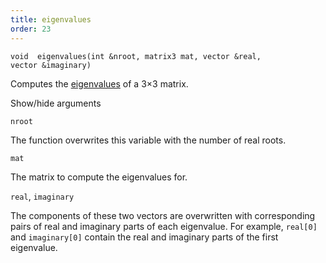 ```yaml
---
title: eigenvalues
order: 23
---
```

`void  eigenvalues(int &nroot, matrix3 mat, vector &real, vector &imaginary)`

Computes the [eigenvalues](http://en.wikipedia.org/wiki/Eigenvalues_and_eigenvectors) of a 3×3 matrix.

Show/hide arguments

`nroot`

The function overwrites this variable with the number of real roots.

`mat`

The matrix to compute the eigenvalues for.

`real`, `imaginary`

The components of these two vectors are overwritten with corresponding pairs of real and imaginary parts of each eigenvalue.
For example, `real[0]` and `imaginary[0]` contain the real and imaginary parts of the first eigenvalue.
